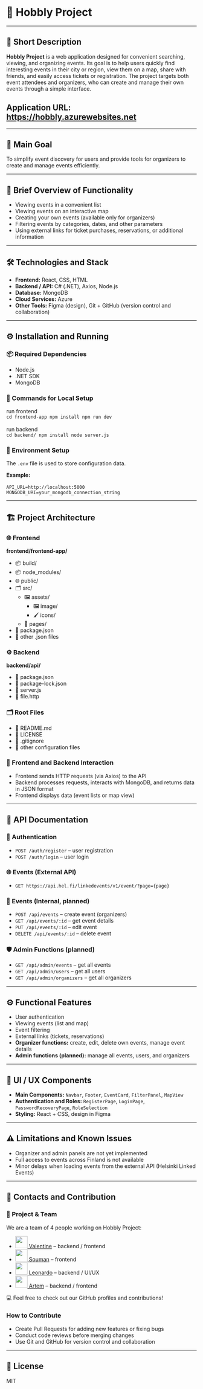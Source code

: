 # 🎉 Hobbly Project

---

## 📖 Short Description
**Hobbly Project** is a web application designed for convenient searching, viewing, and organizing events. Its goal is to help users quickly find interesting events in their city or region, view them on a map, share with friends, and easily access tickets or registration. The project targets both event attendees and organizers, who can create and manage their own events through a simple interface.

## Application URL: https://hobbly.azurewebsites.net

---

## 🎯 Main Goal
To simplify event discovery for users and provide tools for organizers to create and manage events efficiently.

---

## 🔹 Brief Overview of Functionality
- Viewing events in a convenient list  
- Viewing events on an interactive map  
- Creating your own events (available only for organizers)  
- Filtering events by categories, dates, and other parameters  
- Using external links for ticket purchases, reservations, or additional information  

---

## 🛠 Technologies and Stack
- **Frontend:** React, CSS, HTML  
- **Backend / API:** C# (.NET), Axios, Node.js
- **Database:** MongoDB  
- **Cloud Services:** Azure  
- **Other Tools:** Figma (design), Git + GitHub (version control and collaboration)  

---

## ⚙️ Installation and Running

### 📦 Required Dependencies
- Node.js  
- .NET SDK  
- MongoDB  

### 🚀 Commands for Local Setup
run frontend <br/>
`
cd frontend-app
npm install
npm run dev
`<br/><br/>
run backend<br/>
`
cd backend/
npm install
node server.js
`

### 🔧 Environment Setup
The `.env` file is used to store configuration data.  

**Example:**<br/><br/>
`
API_URL=http://localhost:5000
MONGODB_URI=your_mongodb_connection_string
`

---

## 🏗 Project Architecture

### 🌐 Frontend
**frontend/frontend-app/**  
- 📦 build/  
- 📦 node_modules/  
- 🌐 public/  
- 🗂 src/  
  - 🖼 assets/  
    - 🖼 image/  
    - 🖌 icons/  
  - 📄 pages/  
- 📄 package.json  
- 📄 other .json files  

### ⚙️ Backend
**backend/api/**  
- 📄 package.json
- 📄 package-lock.json
- 📄 server.js
- 📄 file.http

### 🗂 Root Files
- 📄 README.md  
- 📄 LICENSE  
- 📄 .gitignore  
- 📄 other configuration files


### 🔗 Frontend and Backend Interaction
- Frontend sends HTTP requests (via Axios) to the API
- Backend processes requests, interacts with MongoDB, and returns data in JSON format  
- Frontend displays data (event lists or map view)  

---

## 📡 API Documentation

### 🔑 Authentication
- `POST /auth/register` – user registration  
- `POST /auth/login` – user login  

### 🌐 Events (External API)
- `GET https://api.hel.fi/linkedevents/v1/event/?page={page}`  

### 🏢 Events (Internal, planned)
- `POST /api/events` – create event (organizers)  
- `GET /api/events/:id` – get event details  
- `PUT /api/events/:id` – edit event  
- `DELETE /api/events/:id` – delete event  

### 🛡 Admin Functions (planned)
- `GET /api/admin/events` – get all events  
- `GET /api/admin/users` – get all users  
- `GET /api/admin/organizers` – get all organizers  

---

## ⚙️ Functional Features
- User authentication  
- Viewing events (list and map)  
- Event filtering  
- External links (tickets, reservations)  
- **Organizer functions:** create, edit, delete own events, manage event details  
- **Admin functions (planned):** manage all events, users, and organizers  

---

## 🎨 UI / UX Components
- **Main Components:** `Navbar`, `Footer`, `EventCard`, `FilterPanel`, `MapView`  
- **Authentication and Roles:** `RegisterPage`, `LoginPage`, `PasswordRecoveryPage`, `RoleSelection`  
- **Styling:** React + CSS, design in Figma  

---

## ⚠️ Limitations and Known Issues
- Organizer and admin panels are not yet implemented  
- Full access to events across Finland is not available  
- Minor delays when loading events from the external API (Helsinki Linked Events)  

---

## 👥 Contacts and Contribution

### 👥 Project & Team

We are a team of 4 people working on Hobbly Project:

- [<img src="https://github.com/WellNoteOne.png" width="32" height="32"> Valentine](https://github.com/WellNoteOne) – backend / frontend  
- [<img src="https://github.com/Souman-ux.png" width="32" height="32"> Souman](https://github.com/Souman-ux) – frontend  
- [<img src="https://github.com/LeoBC24.png" width="32" height="32"> Leonardo](https://github.com/LeoBC24) – backend / UI/UX  
- [<img src="https://github.com/ArtemSpr.png" width="32" height="32"> Artem](https://github.com/ArtemSpr) – backend / frontend


💻 Feel free to check out our GitHub profiles and contributions!


### How to Contribute
- Create Pull Requests for adding new features or fixing bugs  
- Conduct code reviews before merging changes  
- Use Git and GitHub for version control and collaboration  

---

## 📄 License
MIT
